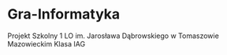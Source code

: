 # Gra-Informatyka

Projekt Szkolny 1 LO im. Jarosława Dąbrowskiego w Tomaszowie Mazowieckim
Klasa IAG
